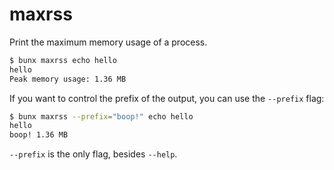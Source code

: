 # maxrss

Print the maximum memory usage of a process.

```bash
$ bunx maxrss echo hello
hello
Peak memory usage: 1.36 MB
```

If you want to control the prefix of the output, you can use the `--prefix` flag:

```bash
$ bunx maxrss --prefix="boop!" echo hello
hello
boop! 1.36 MB
```

`--prefix` is the only flag, besides `--help`.
